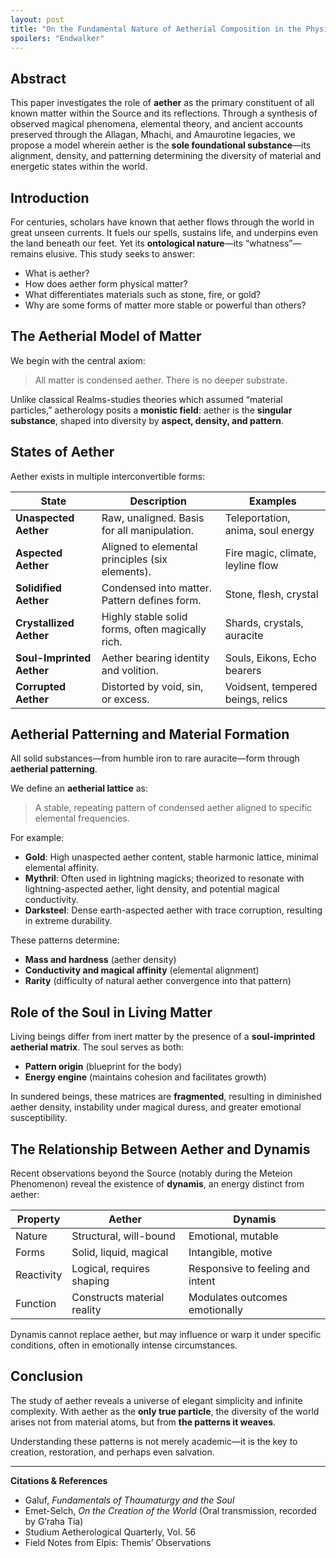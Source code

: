 ```yaml
---
layout: post
title: "On the Fundamental Nature of Aetherial Composition in the Physical Realm"
spoilers: "Endwalker"
---
```


## Abstract

This paper investigates the role of **aether** as the primary constituent of all known matter within the Source and its reflections. Through a synthesis of observed magical phenomena, elemental theory, and ancient accounts preserved through the Allagan, Mhachi, and Amaurotine legacies, we propose a model wherein aether is the **sole foundational substance**—its alignment, density, and patterning determining the diversity of material and energetic states within the world.

## Introduction

For centuries, scholars have known that aether flows through the world in great unseen currents. It fuels our spells, sustains life, and underpins even the land beneath our feet. Yet its **ontological nature**—its “whatness”—remains elusive. This study seeks to answer:

- What is aether?
- How does aether form physical matter?
- What differentiates materials such as stone, fire, or gold?
- Why are some forms of matter more stable or powerful than others?

## The Aetherial Model of Matter

We begin with the central axiom:

> All matter is condensed aether. There is no deeper substrate.

Unlike classical Realms-studies theories which assumed “material particles,” aetherology posits a **monistic field**: aether is the **singular substance**, shaped into diversity by **aspect, density, and pattern**.

## States of Aether

Aether exists in multiple interconvertible forms:

| State                 | Description                                         | Examples                            |
|----------------------|-----------------------------------------------------|-------------------------------------|
| **Unaspected Aether**| Raw, unaligned. Basis for all manipulation.         | Teleportation, anima, soul energy   |
| **Aspected Aether**  | Aligned to elemental principles (six elements).     | Fire magic, climate, leyline flow   |
| **Solidified Aether**| Condensed into matter. Pattern defines form.        | Stone, flesh, crystal               |
| **Crystallized Aether** | Highly stable solid forms, often magically rich. | Shards, crystals, auracite          |
| **Soul-Imprinted Aether** | Aether bearing identity and volition.         | Souls, Eikons, Echo bearers         |
| **Corrupted Aether** | Distorted by void, sin, or excess.                  | Voidsent, tempered beings, relics   |

## Aetherial Patterning and Material Formation

All solid substances—from humble iron to rare auracite—form through **aetherial patterning**.

We define an **aetherial lattice** as:

> A stable, repeating pattern of condensed aether aligned to specific elemental frequencies.

For example:

- **Gold**: High unaspected aether content, stable harmonic lattice, minimal elemental affinity.
- **Mythril**: Often used in lightning magicks; theorized to resonate with lightning-aspected aether, light density, and potential magical conductivity.
- **Darksteel**: Dense earth-aspected aether with trace corruption, resulting in extreme durability.

These patterns determine:

- **Mass and hardness** (aether density)
- **Conductivity and magical affinity** (elemental alignment)
- **Rarity** (difficulty of natural aether convergence into that pattern)

## Role of the Soul in Living Matter

Living beings differ from inert matter by the presence of a **soul-imprinted aetherial matrix**. The soul serves as both:

- **Pattern origin** (blueprint for the body)
- **Energy engine** (maintains cohesion and facilitates growth)

In sundered beings, these matrices are **fragmented**, resulting in diminished aether density, instability under magical duress, and greater emotional susceptibility.

## The Relationship Between Aether and Dynamis

Recent observations beyond the Source (notably during the Meteion Phenomenon) reveal the existence of **dynamis**, an energy distinct from aether:

| Property    | Aether                         | Dynamis                          |
|-------------|--------------------------------|----------------------------------|
| Nature      | Structural, will-bound         | Emotional, mutable               |
| Forms       | Solid, liquid, magical         | Intangible, motive               |
| Reactivity  | Logical, requires shaping      | Responsive to feeling and intent |
| Function    | Constructs material reality    | Modulates outcomes emotionally   |

Dynamis cannot replace aether, but may influence or warp it under specific conditions, often in emotionally intense circumstances.

## Conclusion

The study of aether reveals a universe of elegant simplicity and infinite complexity. With aether as the **only true particle**, the diversity of the world arises not from material atoms, but from **the patterns it weaves**.

Understanding these patterns is not merely academic—it is the key to creation, restoration, and perhaps even salvation.

---

**Citations & References**

- Galuf, *Fundamentals of Thaumaturgy and the Soul*
- Emet-Selch, *On the Creation of the World* (Oral transmission, recorded by G’raha Tia)
- Studium Aetherological Quarterly, Vol. 56
- Field Notes from Elpis: Themis’ Observations
